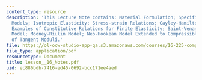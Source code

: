 ```yaml
---
content_type: resource
description: 'This Lecture Note contains: Material Formulation; Specific Material
  Models; Isotropic Elasticity; Stress-strain Relations; Cayley-Hamilton Theorem;
  Examples of Constitutive Relations for Finite Elasticity; Saint-Venant / Kirchhoff
  Model; Mooney-Riulin Model; Neo-Hookean Model Extended to Compressible Range; Computation
  of Tangent Moduli.'
file: https://ol-ocw-studio-app-qa.s3.amazonaws.com/courses/16-225-computational-mechanics-of-materials-fall-2003/ec886bdb7416ed450692bcc171ee4aed_lesson__16_Notes.pdf
file_type: application/pdf
resourcetype: Document
title: lesson__16_Notes.pdf
uid: ec886bdb-7416-ed45-0692-bcc171ee4aed
---
```

